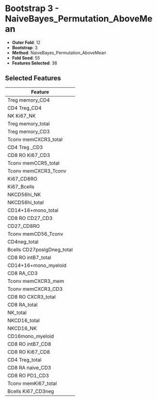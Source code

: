 # Bootstrap 3 - NaiveBayes_Permutation_AboveMean

- **Outer Fold**: 12
- **Bootstrap**: 3
- **Method**: NaiveBayes_Permutation_AboveMean
- **Fold Seed**: 55
- **Features Selected**: 38

## Selected Features

| Feature |
|---------|
| Treg memory_CD4 |
| CD4 Treg_CD4 |
| NK Ki67_NK |
| Treg memory_total |
| Treg memory_CD3 |
| Tconv memCXCR3_total |
| CD4 Treg _CD3 |
| CD8  RO Ki67_CD3 |
| Tconv memCCR5_total |
| Tconv memCXCR3_Tconv |
| Ki67_CD8RO |
| Ki67_Bcells |
| NKCD56hi_NK |
| NKCD56hi_total |
| CD14+16+mono_total |
| CD8 RO CD27_CD3 |
| CD27_CD8RO |
| Tconv memCD56_Tconv |
| CD4neg_total |
| Bcells CD27posIgDneg_total |
| CD8 RO intB7_total |
| CD14+16+mono_myeloid |
| CD8 RA_CD3 |
| Tconv memCXCR3_mem |
| Tconv memCXCR3_CD3 |
| CD8 RO CXCR3_total |
| CD8 RA_total |
| NK_total |
| NKCD16_total |
| NKCD16_NK |
| CD16mono_myeloid |
| CD8 RO intB7_CD8 |
| CD8 RO Ki67_CD8 |
| CD4 Treg_total |
| CD8 RA naive_CD3 |
| CD8 RO PD1_CD3 |
| Tconv memKi67_total |
| Bcells Ki67_CD3neg |
